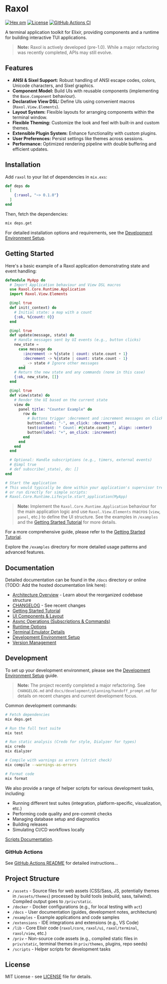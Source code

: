 # Raxol

[![Hex pm](https://img.shields.io/hexpm/v/raxol.svg)](https://hex.pm/packages/raxol)
[![License](https://img.shields.io/badge/License-MIT-blue.svg)](LICENSE.md)
[![GitHub Actions CI](https://github.com/Hydepwns/raxol/actions/workflows/ci.yml/badge.svg)](https://github.com/Hydepwns/raxol/actions/workflows/ci.yml)

A terminal application toolkit for Elixir, providing components and a runtime for building interactive TUI applications.

> **Note:** Raxol is actively developed (pre-1.0). While a major refactoring was recently completed, APIs may still evolve.

<!-- TODO: Add a screenshot or GIF demo here -->

## Features

- **ANSI & Sixel Support:** Robust handling of ANSI escape codes, colors, Unicode characters, and Sixel graphics.
- **Component Model:** Build UIs with reusable components (implementing the `Base.Component` behaviour).
- **Declarative View DSL:** Define UIs using convenient macros (`Raxol.View.Elements`).
- **Layout System:** Flexible layouts for arranging components within the terminal window.
- **Flexible Theming:** Customize the look and feel with built-in and custom themes.
- **Extensible Plugin System:** Enhance functionality with custom plugins.
- **User Preferences:** Persist settings like themes across sessions.
- **Performance:** Optimized rendering pipeline with double buffering and efficient updates.

## Installation

Add `raxol` to your list of dependencies in `mix.exs`:

```elixir
def deps do
  [
    {:raxol, "~> 0.1.0"}
  ]
end
```

Then, fetch the dependencies:

```bash
mix deps.get
```

For detailed installation options and requirements, see the [Development Environment Setup](docs/development/DevelopmentSetup.md).

## Getting Started

Here's a basic example of a Raxol application demonstrating state and event handling:

```elixir
defmodule MyApp do
  # Import Application behaviour and View DSL macros
  use Raxol.Core.Runtime.Application
  import Raxol.View.Elements

  @impl true
  def init(_context) do
    # Initial state: a map with a count
    {:ok, %{count: 0}}
  end

  @impl true
  def update(message, state) do
    # Handle messages sent by UI events (e.g., button clicks)
    new_state =
      case message do
        :increment -> %{state | count: state.count + 1}
        :decrement -> %{state | count: state.count - 1}
        _ -> state # Ignore other messages
      end
    # Return the new state and any commands (none in this case)
    {:ok, new_state, []}
  end

  @impl true
  def view(state) do
    # Render the UI based on the current state
    view do
      panel title: "Counter Example" do
        row do
          # Buttons trigger :decrement and :increment messages on click
          button(label: "-", on_click: :decrement)
          text(content: " Count: #{state.count} ", align: :center)
          button(label: "+", on_click: :increment)
        end
      end
    end
  end

  # Optional: Handle subscriptions (e.g., timers, external events)
  # @impl true
  # def subscribe(_state), do: []
end

# Start the application
# This would typically be done within your application's supervisor tree
# or run directly for simple scripts:
# Raxol.Core.Runtime.Lifecycle.start_application(MyApp)
```

> **Note:** Implement the `Raxol.Core.Runtime.Application` behaviour for the main application logic and use `Raxol.View.Elements` macros (`view`, `panel`, etc.) to define the UI structure. See the examples in `/examples` and the [Getting Started Tutorial](docs/guides/quick_start.md) for more details.

For a more comprehensive guide, please refer to the [Getting Started Tutorial](docs/guides/quick_start.md).

Explore the `/examples` directory for more detailed usage patterns and advanced features.

## Documentation

Detailed documentation can be found in the `/docs` directory or online (TODO: Add the hosted documentation link here):

- [Architecture Overview](docs/ARCHITECTURE.md) - Learn about the reorganized codebase structure
- [CHANGELOG](CHANGELOG.md) - See recent changes
- [Getting Started Tutorial](docs/guides/quick_start.md)
- [UI Components & Layout](docs/guides/components.md)
- [Async Operations (Subscriptions & Commands)](docs/guides/async_operations.md)
- [Runtime Options](docs/guides/runtime_options.md)
- [Terminal Emulator Details](docs/development/terminal_emulator.md)
- [Development Environment Setup](docs/development/DevelopmentSetup.md)
- [Version Management](docs/development/VersionManagement.md)

## Development

To set up your development environment, please see the [Development Environment Setup](docs/development/DevelopmentSetup.md) guide.

> **Note:** The project recently completed a major refactoring. See `CHANGELOG.md` and `docs/development/planning/handoff_prompt.md` for details on recent changes and current development focus.

Common development commands:

```bash
# Fetch dependencies
mix deps.get

# Run the full test suite
mix test

# Run static analysis (Credo for style, Dialyzer for types)
mix credo
mix dialyzer

# Compile with warnings as errors (strict check)
mix compile --warnings-as-errors

# Format code
mix format
```

We also provide a range of helper scripts for various development tasks, including:

- Running different test suites (integration, platform-specific, visualization, etc.)
- Performing code quality and pre-commit checks
- Managing database setup and diagnostics
- Building releases
- Simulating CI/CD workflows locally

[Scripts Documentation](scripts/README.md).

### GitHub Actions

See [GitHub Actions README](.github/workflows/README.md) for detailed instructions...

## Project Structure

- `/assets` - Source files for web assets (CSS/Sass, JS, potentially themes in `/assets/themes`) processed by build tools (esbuild, sass, tailwind). Compiled output goes to `/priv/static`.
- `/docker` - Docker configurations (e.g., for local testing with `act`)
- `/docs` - User documentation (guides, development notes, architecture)
- `/examples` - Example applications and code samples
- `/extensions` - IDE integrations and extensions (e.g., VS Code)
- `/lib` - Core Elixir code (`raxol/core`, `raxol/ui`, `raxol/terminal`, `raxol/view`, etc.)
- `/priv` - Non-source code assets (e.g., compiled static files in `priv/static`, terminal themes in `priv/themes`, plugins, repo seeds)
- `/scripts` - Helper scripts for development tasks

## License

MIT License - see [LICENSE](LICENSE.md) file for details.
